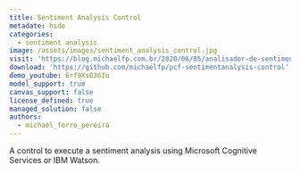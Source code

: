 ```yaml
---
title: Sentiment Analysis Control
metadate: hide
categories:
  - sentiment analysis
image: /assets/images/sentiment_analysis_control.jpg
visit: 'https://blog.michaelfp.com.br/2020/06/05/analisador-de-sentimento-power-apps-component/'
download: 'https://github.com/michaelfp/pcf-sentimentanalysis-control'
demo_youtube: 6rf9XsO3GIo
model_support: true
canvas_support: false
license_defined: true
managed_solution: false
authors:
  - michael_ferro_pereira
---
```

A control to execute a sentiment analysis using Microsoft Cognitive Services or IBM Watson.
